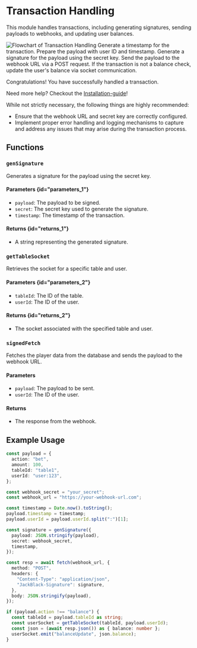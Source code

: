 # Transaction Handling

<primary-label ref="stable"/>
<secondary-label ref="beta"/>

<tldr>
  <p>This module handles transactions, including generating signatures, sending payloads to webhooks, and updating user balances.</p>
  <img src="flowchart.png" alt="Flowchart of Transaction Handling"/>
</tldr>

<procedure title="To handle a transaction:" id="procedure-id">
   <step>Generate a timestamp for the transaction.</step>
   <step>Prepare the payload with user ID and timestamp.</step>
   <step>Generate a signature for the payload using the secret key.</step>
   <step>Send the payload to the webhook URL via a POST request.</step>
   <step>If the transaction is not a balance check, update the user's balance via socket communication.</step>
   <p>Congratulations! You have successfully handled a transaction.</p>
   <p>Need more help? Checkout the <a href="Installation-guide.md">Installation-guide</a>!</p>
</procedure>

While not strictly necessary, the following things are highly recommended:

* Ensure that the webhook URL and secret key are correctly configured.
* Implement proper error handling and logging mechanisms to capture and address any issues that may arise during the transaction process.

## Functions

### `genSignature`

Generates a signature for the payload using the secret key.

#### Parameters {id="parameters_1"}

- `payload`: The payload to be signed.
- `secret`: The secret key used to generate the signature.
- `timestamp`: The timestamp of the transaction.

#### Returns {id="returns_1"}

- A string representing the generated signature.

### `getTableSocket`

Retrieves the socket for a specific table and user.

#### Parameters {id="parameters_2"}

- `tableId`: The ID of the table.
- `userId`: The ID of the user.

#### Returns {id="returns_2"}

- The socket associated with the specified table and user.

### `signedFetch`

Fetches the player data from the database and sends the payload to the webhook URL.

#### Parameters

- `payload`: The payload to be sent.
- `userId`: The ID of the user.

#### Returns

- The response from the webhook.

## Example Usage

```typescript
const payload = {
  action: "bet",
  amount: 100,
  tableId: "table1",
  userId: "user:123",
};

const webhook_secret = "your_secret";
const webhook_url = "https://your-webhook-url.com";

const timestamp = Date.now().toString();
payload.timestamp = timestamp;
payload.userId = payload.userId.split(":")[1];

const signature = genSignature({
  payload: JSON.stringify(payload),
  secret: webhook_secret,
  timestamp,
});

const resp = await fetch(webhook_url, {
  method: "POST",
  headers: {
    "Content-Type": "application/json",
    "JackBlack-Signature": signature,
  },
  body: JSON.stringify(payload),
});

if (payload.action !== "balance") {
  const tableId = payload.tableId as string;
  const userSocket = getTableSocket(tableId, payload.userId);
  const json = (await resp.json()) as { balance: number };
  userSocket.emit("balanceUpdate", json.balance);
}